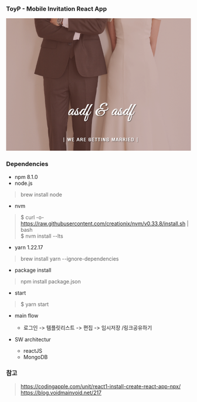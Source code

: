 ### ToyP - Mobile Invitation React App 

![intro image](./intro_img.png)


### Dependencies  
* npm 8.1.0
* node.js
> brew install node

* nvm 
> $ curl -o- https://raw.githubusercontent.com/creationix/nvm/v0.33.8/install.sh | bash  
> $ nvm install --lts  

* yarn 1.22.17  
> brew install yarn --ignore-dependencies

* package install 
> npm install package.json 

* start
>$ yarn start

* main flow
  - 로그인 -> 템플릿리스트 -> 편집 -> 임시저장 /링크공유하기

* SW architectur
    - reactJS
    - MongoDB






### 참고
> https://codingapple.com/unit/react1-install-create-react-app-npx/   
> https://blog.voidmainvoid.net/217
